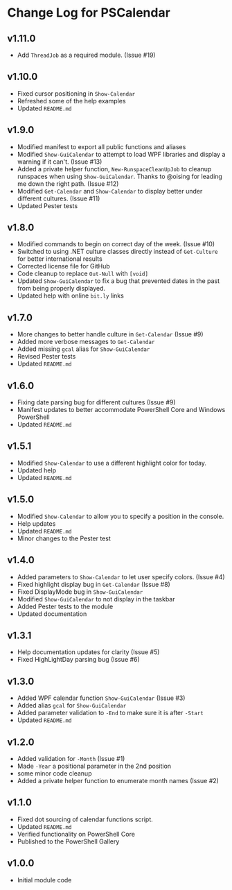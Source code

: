 # Change Log for PSCalendar

## v1.11.0

+ Add `ThreadJob` as a required module. (Issue #19)

## v1.10.0

+ Fixed cursor positioning in `Show-Calendar`
+ Refreshed some of the help examples
+ Updated `README.md`

## v1.9.0

+ Modified manifest to export all public functions and aliases
+ Modified `Show-GuiCalendar` to attempt to load WPF libraries and display a warning if it can't. (Issue #13)
+ Added a private helper function, `New-RunspaceCleanUpJob` to cleanup runspaces when using `Show-GuiCalendar`. Thanks to @oising for leading me down the right path. (Issue #12)
+ Modified `Get-Calendar` and `Show-Calendar` to display better under different cultures. (Issue #11)
+ Updated Pester tests

## v1.8.0

+ Modified commands to begin on correct day of the week. (Issue #10)
+ Switched to using .NET culture classes directly instead of `Get-Culture` for better international results
+ Corrected license file for GitHub
+ Code cleanup to replace `Out-Null` with `[void]`
+ Updated `Show-GuiCalendar` to fix a bug that prevented dates in the past from being properly displayed.
+ Updated help with online `bit.ly` links

## v1.7.0

+ More changes to better handle culture in `Get-Calendar` (Issue #9)
+ Added more verbose messages to `Get-Calendar`
+ Added missing `gcal` alias for `Show-GuiCalendar`
+ Revised Pester tests
+ Updated `README.md`

## v1.6.0

+ Fixing date parsing bug for different cultures (Issue #9)
+ Manifest updates to better accommodate PowerShell Core and Windows PowerShell
+ Updated `README.md`

## v1.5.1

+ Modified `Show-Calendar` to use a different highlight color for today.
+ Updated help
+ Updated `README.md`

## v1.5.0

+ Modified `Show-Calendar` to allow you to specify a position in the console.
+ Help updates
+ Updated `README.md`
+ Minor changes to the Pester test

## v1.4.0

+ Added parameters to `Show-Calendar` to let user specify colors. (Issue #4)
+ Fixed highlight display bug in `Get-Calendar` (Issue #8)
+ Fixed DisplayMode bug in `Show-GuiCalendar`
+ Modified `Show-GuiCalendar` to not display in the taskbar
+ Added Pester tests to the module
+ Updated documentation

## v1.3.1

+ Help documentation updates for clarity (Issue #5)
+ Fixed HighLightDay parsing bug (Issue #6)

## v1.3.0

+ Added WPF calendar function `Show-GuiCalendar` (Issue #3)
+ Added alias `gcal` for `Show-GuiCalendar`
+ Added parameter validation to `-End` to make sure it is after `-Start`
+ Updated `README.md`

## v1.2.0

+ Added validation for `-Month` (Issue #1)
+ Made `-Year` a positional parameter in the 2nd position
+ some minor code cleanup
+ Added a private helper function to enumerate month names (Issue #2)

## v1.1.0

+ Fixed dot sourcing of calendar functions script.
+ Updated `README.md`
+ Verified functionality on PowerShell Core
+ Published to the PowerShell Gallery

## v1.0.0

+ Initial module code
